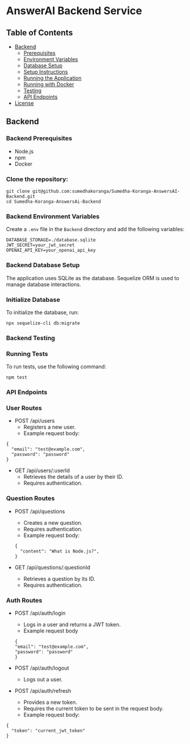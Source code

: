 # AnswerAI Backend Service


## Table of Contents

- [Backend](#backend)
  - [Prerequisites](#backend-prerequisites)
  - [Environment Variables](#backend-environment-variables)
  - [Database Setup](#backend-database-setup)
  - [Setup Instructions](#backend-setup-instructions)
  - [Running the Application](#backend-running-the-application)
  - [Running with Docker](#backend-running-with-docker)
  - [Testing](#backend-testing)
  - [API Endpoints](#api-endpoints)
- [License](#license)


## Backend

### Backend Prerequisites

- Node.js
- npm
- Docker


### Clone the repository:

```
git clone git@github.com:sumedhakoranga/Sumedha-Koranga-AnswersAI-Backend.git
cd Sumedha-Koranga-AnswersAi-Backend
```
### Backend Environment Variables

Create a `.env` file in the `Backend` directory and add the following variables:

```
DATABASE_STORAGE=./database.sqlite
JWT_SECRET=your_jwt_secret
OPENAI_API_KEY=your_openai_api_key
```

### Backend Database Setup

The application uses SQLite as the database. Sequelize ORM is used to manage database interactions.

### Initialize Database

To initialize the database, run:

```
npx sequelize-cli db:migrate
```

### Backend Testing
### Running Tests
To run tests, use the following command:

```
npm test
```

### API Endpoints

### User Routes

- POST /api/users
  - Registers a new user.
  - Example request body:
```
{
  "email": "test@example.com",
  "password": "password"
}
```

- GET /api/users/:userId
  - Retrieves the details of a user by their ID.
  - Requires authentication.

### Question Routes
- POST /api/questions

  - Creates a new question.
  - Requires authentication.
  - Example request body:
  ```
  {
    "content": "What is Node.js?",
  }
  ```
- GET /api/questions/:questionId
  - Retrieves a question by its ID.
  - Requires authentication.

### Auth Routes
- POST /api/auth/login

  - Logs in a user and returns a JWT token.
  - Example request body

  ```
  {
  "email": "test@example.com",
  "password": "password"
  }
  ```

- POST /api/auth/logout
  - Logs out a user.

- POST /api/auth/refresh
  - Provides a new token.
  - Requires the current token to be sent in the request body.
  - Example request body:

```
{
  "token": "current_jwt_token"
}
```


